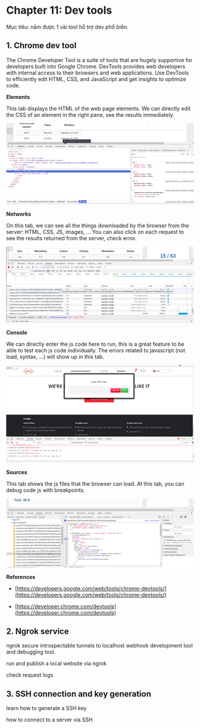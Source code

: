 # Chapter 11: Dev tools

Mục tiêu: nắm được 1 vài tool hỗ trợ dev phổ biến.

## 1. Chrome dev tool
The Chrome Developer Tool is a suite of tools that are hugely supportive for developers built into Google Chrome. DevTools provides web developers with internal access to their browsers and web applications. Use DevTools to efficiently edit HTML, CSS, and JavaScript and get insights to optimize code.

**Elements**

This tab displays the HTML of the web page elements.
We can directly edit the CSS of an element in the right pane, see the results immediately.

![Alt text](images/element-html.png)

**Networks**

On this tab, we can see all the things downloaded by the browser from the server: HTML, CSS, JS, images, ... 
You can also click on each request to see the results returned from the server, check error.

![Alt text](images/network.png)

**Console**

We can directly enter the js code here to run, this is a great feature to be able to test each js code individually.
The errors related to javascript (not load, syntax, ...) will show up in this tab.

![Alt text](images/console.png)

**Sources**

This tab shows the js files that the browser can load. At this tab, you can debug code js with breakpoints.

![Alt text](images/sources.png)


**References**

- [https://developers.google.com/web/tools/chrome-devtools/](https://developers.google.com/web/tools/chrome-devtools/)

- [https://developer.chrome.com/devtools](https://developer.chrome.com/devtools)

## 2. Ngrok service

ngrok secure introspectable tunnels to localhost webhook development tool and debugging tool.

run and publish a local website via ngrok

check request logs

## 3. SSH connection and key generation

learn how to generate a SSH key

how to connect to a server via SSH